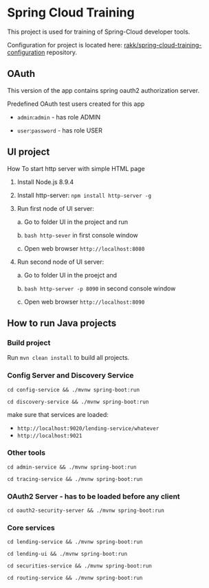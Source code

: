 # Spring Cloud Training

This project is used for training of Spring-Cloud developer tools.

Configuration for project is located here: [rakk/spring-cloud-training-configuration](https://github.com/rakk/spring-cloud-training-configuration) repository.

## OAuth

This version of the app contains spring oauth2 authorization server.

Predefined OAuth test users created for this app

* ```admin```:```admin``` - has role ADMIN

* ```user```:```password``` - has role USER

## UI project
How To start http server with simple HTML page

1. Install Node.js 8.9.4
2. Install http-server: ```npm install http-server -g```
3. Run first node of UI server:

    a. Go to folder UI in the project and run 

    b. ```bash
    http-sever``` in first console window 
    
    c. Open web browser ```http://localhost:8080```
4. Run second node of UI server: 

    a. Go to folder UI in the proejct and

    b. ```bash
    http-server -p 8090``` in second console window
    
    c. Open web browser ```http://localhost:8090```

## How to run Java projects

### Build project

Run ```mvn clean install``` to build all projects.

### Config Server and Discovery Service

```cd config-service && ./mvnw spring-boot:run```

```cd discovery-service && ./mvnw spring-boot:run```

make sure that services are loaded:
* ```http://localhost:9020/lending-service/whatever```
* ```http://localhost:9021```

### Other tools

```cd admin-service && ./mvnw spring-boot:run```

```cd tracing-service && ./mvnw spring-boot:run```

### OAuth2 Server - has to be loaded before any client

```cd oauth2-security-server && ./mvnw spring-boot:run```

### Core services

```cd lending-service && ./mvnw spring-boot:run```

```cd lending-ui && ./mvnw spring-boot:run```

```cd securities-service && ./mvnw spring-boot:run```

```cd routing-service && ./mvnw spring-boot:run```
